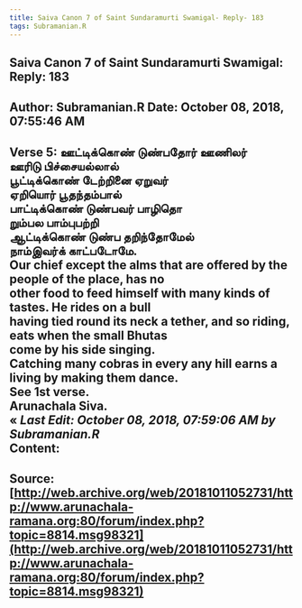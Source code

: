 ```yaml
--- 
title: Saiva Canon 7 of Saint Sundaramurti Swamigal- Reply- 183   
tags: Subramanian.R  
---  
```

##  Saiva Canon 7 of Saint Sundaramurti Swamigal: Reply: 183  
Author: Subramanian.R       Date: October 08, 2018, 07:55:46 AM  
---  
Verse 5: ஊட்டிக்கொண் டுண்பதோர் ஊணிலர்   
 ஊரிடு பிச்சையல்லால்   
பூட்டிக்கொண் டேற்றினை ஏறுவர்   
 ஏறியொர் பூதந்தம்பால்   
பாட்டிக்கொண் டுண்பவர் பாழிதொ   
 றும்பல பாம்புபற்றி   
ஆட்டிக்கொண் டுண்ப தறிந்தோமேல்   
 நாம்இவர்க் காட்படோமே.   
Our chief except the alms that are offered by the people of the place, has no  
other food to feed himself with many kinds of tastes. He rides on a bull  
having tied round its neck a tether, and so riding, eats when the small Bhutas  
come by his side singing.   
Catching many cobras in every any hill earns a living by making them dance.   
See 1st verse.   
Arunachala Siva.   
« _Last Edit: October 08, 2018, 07:59:06 AM by Subramanian.R_  
Content:
 ---  
Source:[http://web.archive.org/web/20181011052731/http://www.arunachala-ramana.org:80/forum/index.php?topic=8814.msg98321](http://web.archive.org/web/20181011052731/http://www.arunachala-ramana.org:80/forum/index.php?topic=8814.msg98321)   
---  

